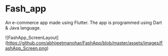 # Fash_app

An e-commerce app made using Flutter. The app is programmed using Dart & Java language. 

![FashApp_ScreenLayout]
(https://github.com/abhijeetmanohar/FashApp/blob/master/assets/images/FashApp_Screen.png)
